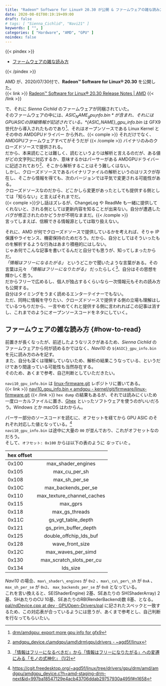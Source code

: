 ```yaml
---
title: "Radeon™ Software for Linux® 20.30 が公開 & ファームウェアの雑な読み方"
date: 2020-08-01T00:19:19+09:00
draft: false
# tags: [ "Sienna_Cichlid", "Navi21" ]
keywords: [ "", ]
categories: [ "Hardware", "AMD", "GPU" ]
noindex: false
---
```


{{< pindex >}}

 * [ファームウェアの雑な読み方](#how-to-read)

{{< /pindex >}}

AMD が、2020/07/30付で、**Radeon™ Software for Linux® 20.30** を公開した。  
{{< link >}} [Radeon™ Software for Linux® 20.30 Release Notes | AMD](https://www.amd.com/en/support/kb/release-notes/rn-amdgpu-unified-linux-20-30) {{< /link >}}

で、それに *Sienna Cichlid* のファームウェアが同梱されていた。  
そのファームウェアの中には、*${ASIC_NAME}_gpu_info.bin* が含まれ、それには GPU ASIC の詳細情報が記述されている。  
*${ASIC_NAME}_gpu_info.bin* は GFX9 世代から導入されたものであり[^gpu-info-bin-gfx9]、それはオープンソースである Linux Kernel とその中の AMDGPUドライバー から外れ、{{< comple >}} それだけでなく、AMDGPUファームウェアすべてがそうだが {{< /comple >}} バイナリのみのクローズドソースで提供される。  
だから、本来読むことは難しく、読むというよりは解析と言えるのだが、ある値がどの文字列に対応するか、意味するかはパーサーがある AMDGPUドライバーに記述されており[^gpu-info-parse]、そこから解析することはそう難しくはない。  
しかし、クローズドソースであるバイナリファイルの解析というのはリスクが存在し、そこから情報を得ても、次のバージョンでは平気で変更される可能性がある。  
クローズドソースなのだから、どこかしら変更があったとしても提供する側としては「知らない」と言えばそれまでだ。  
{{< comple >}}少し話はズレるが、ChangeLog や ReadMe も一緒に提供してくれないと、される側としては更新内容を知ることが出来ない。自分が遭遇したバグが修正されたのかどうかが不明なままだ。{{< /comple >}}  
言ってしまえば、信頼できる情報源としては取り扱えない。  

[^gpu-info-bin-gfx9]: [drm/amdgpu: export more gpu info for gfx9](https://cgit.freedesktop.org/~agd5f/linux/commit/drivers/gpu/drm/amd?h=amd-staging-drm-next&id=408bfe7c3c5d036947b509356f494dc6b46025ff)
[^gpu-info-parse]: [amdgpu_device.c\amdgpu\amd\drm\gpu\drivers - ~agd5f/linux](https://cgit.freedesktop.org/~agd5f/linux/tree/drivers/gpu/drm/amd/amdgpu/amdgpu_device.c?h=amd-staging-drm-next&id=997ba18547129e4acb43706ddab29757930a495f#n1674)

それに、AMD が何でクローズドソースで提供しているかを考えれば、そりゃ IP保護やライセンス、機密保持のためだろう。だから、自分としてはそういったものを解析するような行為はあまり積極的にはしない。  
じゃあ何でこんな記事を書いてるんだと自分でも思うが、知ってしまったからだ。  
*「情報はフリーになるたがる」* というどこかで聞いたような言葉がある。その言葉は元々 *「情報はフリーになりたがる」* だったらしく[^free]、自分はその思想を輝かしく思う。  
だからフリーで広めるし、個人が独占するくらいなら一次情報元もそれの読み方も公開する。  
自分はタイミングをうまく読めるエンターテイナーでもない。  
ただ、同時に情報を守りたい、クローズドソースで提供する側の立場も理解はしているつもりだから、一言やめてくれと提供する側に言われればこの記事は消すし、これまでのようにオープンソースコードをネタにしていく。  

## ファームウェアの雑な読み方 {#how-to-read}

前置きが長くなったが、前述したようなリスクがあるため、*Sienna Cichlid* のファームウェアから何が読めるかではなく、*Navi10* の `${ASIC}_gpu_info.bin` を元に読み方のみを記す。  
また、自分も深くは理解していないため、解析の結果こうなっている、というだけであり間違っている可能性も当然存在する。  
そのため、あくまで参考、自己判断としていただきたい。  

[^free]: [「情報はフリーになるべきだ」から「情報はフリーになりたがる」への変遷にみる「モノの式神化」 (1/2)](https://blogos.com/article/92941/)


`navi10_gpu_info.bin` は [linux-firmware.git](https://git.kernel.org/pub/scm/linux/kernel/git/firmware/linux-firmware.git) レポジトリに置いてある。  
{{< link >}} [navi10_gpu_info.bin « amdgpu - kernel/git/firmware/linux-firmware.git](https://git.kernel.org/pub/scm/linux/kernel/git/firmware/linux-firmware.git) {{< /link >}}
`hex dump` の結果もあるが、それでは読みにくいため一度ローカルファイルに置き、[Ghex](https://wiki.gnome.org/Apps/Ghex) といったソフトウェアを使うのがいいだろう。Windows とか macOS はわからん。  

パーサー部分のソースコードを読むに、オフセットを経てから GPU ASIC のそれぞれ対応した値となっている。[^parser_1]  
`navi10_gpu_info.bin` は途中に大量の `00` が並んでおり、これがオフセットなのだろう。  
そして、`オフセット: 0x100` からは以下の表のように *なっていた* 。  

[^parser_1]: <https://cgit.freedesktop.org/~agd5f/linux/tree/drivers/gpu/drm/amd/amdgpu/amdgpu_device.c?h=amd-staging-drm-next&id=997ba18547129e4acb43706ddab29757930a495f#n1658>

| hex offset | |
| :-- | :--: |
| 0x100 | max\_shader\_engines |
| 0x105 | max\_cu\_per\_sh |
| 0x108 | max_sh_per_se |
| 0x10C | max_backends_per_se |
| 0x110 | max_texture_channel_caches |
| 0x115 | max_gprs |
| 0x118 | max_gs_threads |
| 0x11C | gs_vgt_table_depth |
| 0x121 | gs_prim_buffer_depth |
| 0x125 | double_offchip_lds_buf |
| 0x128 | wave_front_size |
| 0x12C | max_waves_per_simd |
| 0x130 | max_scratch_slots_per_cu |
| 0x134 | lds_size |

*Navi10* の場合、`max\_shader\_engines` が `0x2` 、`max\_cu\_per\_sh` が `0xA` 、`max_sh_per_se` が `0x2`、 `max_backends_per_se` が `0x8` となっている。  
これを言い換えると、SE(ShaderEngine) 2基、SEあたりの SH(ShaderArray) 2基、SHあたりのCU 10基、SEあたりのRB(RenderBackend)数 8基、となる。  
[pal/ndDevice.cpp at dev · GPUOpen-Drivers/pal](https://github.com/GPUOpen-Drivers/pal/blob/dev/src/core/os/nullDevice/ndDevice.cpp) に記されたスペックと一致するため、この対応表が合っているようには思うが、あくまで参考とし、自己判断を行なってもらいたい。  

[^pal^navi10]: [pal/ndDevice.cpp at ea5db60841dab7d067f5010f28a980ef222bdf81 · GPUOpen-Drivers/pal](https://github.com/GPUOpen-Drivers/pal/blob/ea5db60841dab7d067f5010f28a980ef222bdf81/src/core/os/nullDevice/ndDevice.cpp#L944)
